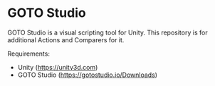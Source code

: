 # GOTO Studio

GOTO Studio is a visual scripting tool for Unity. This repository is for additional Actions and Comparers for it.

Requirements:
- Unity (https://unity3d.com)
- GOTO Studio (https://gotostudio.io/Downloads)
